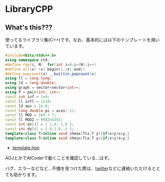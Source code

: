 # LibraryCPP
## What's this???
使ってるライブラリ集(C++)です。なお、基本的には以下のテンプレートを用いています。
```cpp:template.hpp
#include<bits/stdc++.h>
using namespace std;
#define rep(i, N)  for(int i=0;i<(N);i++)
#define all(x) (x).begin(),(x).end()
#define popcount(x) __builtin_popcount(x)
using ll = long long;
using ld = long double;
using graph = vector<vector<int>>;
using P = pair<int, int>;
const int inf = 1e9;
const ll infl = 1e18;
const ld eps = 1e-6;
const long double pi = acos(-1);
const ll MOD = 1e9 + 7;
const ll MOD2 = 998244353;
const int dx[4] = { 1,0,-1,0 };
const int dy[4] = { 0,1,0,-1 };
template<class T>inline void chmax(T&x,T y){if(x<y)x=y;}
template<class T>inline void chmin(T&x,T y){if(x>y)x=y;}
```
- [template.hpp](https://github.com/AC2-K/Library-CPP/blob/main/template.hpp)

AOJとかでAtCoderで動くことを確認している...はず。

バグ、エラーなどなど...不備を見つけた際は、[twitter](https://twitter.com/ac2000_cp)などに連絡いただけるととても助かります。